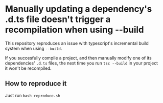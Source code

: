# Manually updating a dependency's .d.ts file doesn't trigger a recompilation when using --build

This repository reproduces an issue with typescript's incremental build system when using `--build`.

If you succesfully compile a project, and then manually modify one of its dependencies' `.d.ts` files, the next time you run `tsc --build` in your project it won't be recompiled.

## How to reproduce it

Just run `bash reproduce.sh`
